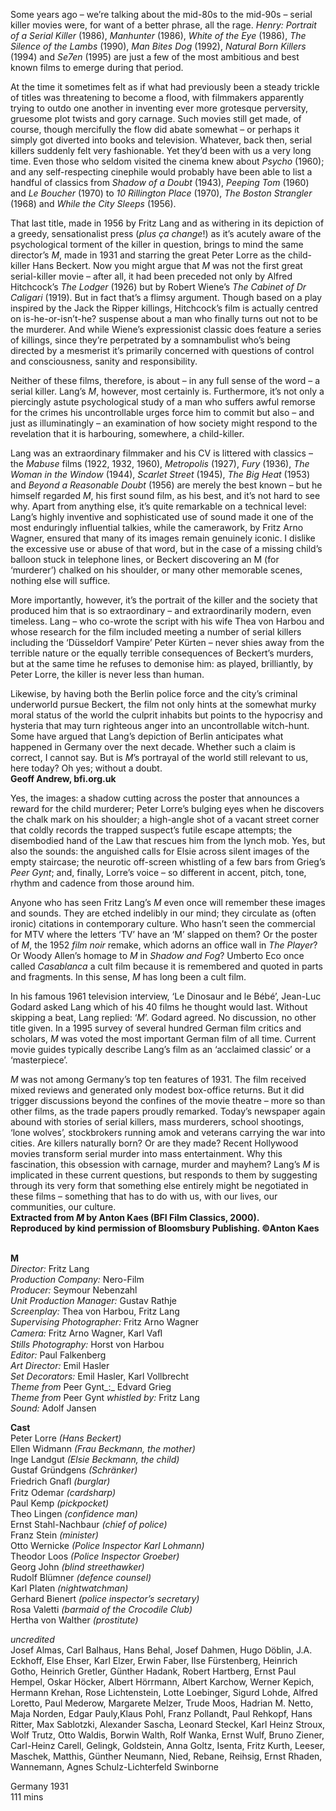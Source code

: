

Some years ago – we’re talking about the mid-80s to the mid-90s – serial killer movies were, for want of a better phrase, all the rage. _Henry: Portrait of a Serial Killer_ (1986), _Manhunter_ (1986), _White of the Eye_ (1986), _The Silence of the Lambs_ (1990), _Man Bites Dog_ (1992), _Natural Born Killers_ (1994) and _Se7en_ (1995) are just a few of the most ambitious and best known films to emerge during that period.

At the time it sometimes felt as if what had previously been a steady trickle of titles was threatening to become a flood, with filmmakers apparently trying to outdo one another in inventing ever more grotesque perversity, gruesome plot twists and gory carnage. Such movies still get made, of course, though mercifully the flow did abate somewhat – or perhaps it simply got diverted into books and television. Whatever, back then, serial killers suddenly felt very fashionable. Yet they’d been with us a very long time. Even those who seldom visited the cinema knew about _Psycho_ (1960); and any self-respecting cinephile would probably have been able to list a handful of classics from _Shadow of a Doubt_ (1943), _Peeping Tom_ (1960) and _Le Boucher_ (1970) to _10 Rillington Place_ (1970), _The Boston Strangler_ (1968) and _While the City Sleeps_ (1956).

That last title, made in 1956 by Fritz Lang and as withering in its depiction of a greedy, sensationalist press (_plus ça change_!) as it’s acutely aware of the psychological torment of the killer in question, brings to mind the same director’s _M_, made in 1931 and starring the great Peter Lorre as the child-killer Hans Beckert. Now you might argue that _M_ was not the first great serial-killer movie – after all, it had been preceded not only by Alfred Hitchcock’s _The Lodger_ (1926) but by Robert Wiene’s _The Cabinet of Dr Caligari_ (1919). But in fact that’s a flimsy argument. Though based on a play inspired by the Jack the Ripper killings, Hitchcock’s film is actually centred on is-he-or-isn’t-he? suspense about a man who finally turns out not to be the murderer. And while Wiene’s expressionist classic does feature a series of killings, since they’re perpetrated by a somnambulist who’s being directed by a mesmerist it’s primarily concerned with questions of control and consciousness, sanity and responsibility.

Neither of these films, therefore, is about – in any full sense of the word – a serial killer. Lang’s _M_, however, most certainly is. Furthermore, it’s not only a piercingly astute psychological study of a man who suffers awful remorse for the crimes his uncontrollable urges force him to commit but also – and just as illuminatingly – an examination of how society might respond to the revelation that it is harbouring, somewhere, a child-killer.

Lang was an extraordinary filmmaker and his CV is littered with classics – the _Mabuse_ films (1922, 1932, 1960), _Metropolis_ (1927), _Fury_ (1936), _The Woman in the Window_ (1944), _Scarlet Street_ (1945), _The Big Heat_ (1953) and _Beyond a Reasonable Doubt_ (1956) are merely the best known – but he himself regarded _M_, his first sound film, as his best, and it’s not hard to see why. Apart from anything else, it’s quite remarkable on a technical level: Lang’s highly inventive and sophisticated use of sound made it one of the most enduringly influential talkies, while the camerawork, by Fritz Arno Wagner, ensured that many of its images remain genuinely iconic. I dislike the excessive use or abuse of that word, but in the case of a missing child’s balloon stuck in telephone lines, or Beckert discovering an M (for ‘murderer’) chalked on his shoulder, or many other memorable scenes, nothing else will suffice.

More importantly, however, it’s the portrait of the killer and the society that produced him that is so extraordinary – and extraordinarily modern, even timeless. Lang – who co-wrote the script with his wife Thea von Harbou and whose research for the film included meeting a number of serial killers including the ‘Düsseldorf Vampire’ Peter Kürten – never shies away from the terrible nature or the equally terrible consequences of Beckert’s murders, but at the same time he refuses to demonise him: as played, brilliantly, by Peter Lorre, the killer is never less than human.

Likewise, by having both the Berlin police force and the city’s criminal underworld pursue Beckert, the film not only hints at the somewhat murky moral status of the world the culprit inhabits but points to the hypocrisy and hysteria that may turn righteous anger into an uncontrollable witch-hunt.  
Some have argued that Lang’s depiction of Berlin anticipates what happened in Germany over the next decade. Whether such a claim is correct, I cannot say. But is _M_’s portrayal of the world still relevant to us, here today? Oh yes; without a doubt.  
**Geoff Andrew, bfi.org.uk**

Yes, the images: a shadow cutting across the poster that announces a reward for the child murderer; Peter Lorre’s bulging eyes when he discovers the chalk mark on his shoulder; a high-angle shot of a vacant street corner that coldly records the trapped suspect’s futile escape attempts; the disembodied hand of the Law that rescues him from the lynch mob. Yes, but also the sounds: the anguished calls for Elsie across silent images of the empty staircase; the neurotic off-screen whistling of a few bars from Grieg’s _Peer Gynt_; and, finally, Lorre’s voice – so different in accent, pitch, tone, rhythm and cadence from those around him.

Anyone who has seen Fritz Lang’s _M_ even once will remember these images and sounds. They are etched indelibly in our mind; they circulate as (often ironic) citations in contemporary culture. Who hasn’t seen the commercial for MTV where the letters ‘TV’ have an ‘M’ slapped on them? Or the poster of _M_, the 1952 _film noir_ remake, which adorns an office wall in _The Player_? Or Woody Allen’s homage to _M_ in _Shadow and Fog_? Umberto Eco once called _Casablanca_ a cult film because it is remembered and quoted in parts and fragments. In this sense, _M_ has long been a cult film.

In his famous 1961 television interview, ‘Le Dinosaur and le Bébé’, Jean-Luc Godard asked Lang which of his 40 films he thought would last. Without skipping a beat, Lang replied: ‘_M_’. Godard agreed. No discussion, no other title given. In a 1995 survey of several hundred German film critics and scholars, _M_ was voted the most important German film of all time. Current movie guides typically describe Lang’s film as an ‘acclaimed classic’ or a ‘masterpiece’.

_M_ was not among Germany’s top ten features of 1931. The film received mixed reviews and generated only modest box-office returns. But it did trigger discussions beyond the confines of the movie theatre – more so than other films, as the trade papers proudly remarked. Today’s newspaper again abound with stories of serial killers, mass murderers, school shootings, ‘lone wolves’, stockbrokers running amok and veterans carrying the war into cities. Are killers naturally born? Or are they made? Recent Hollywood movies transform serial murder into mass entertainment. Why this fascination, this obsession with carnage, murder and mayhem? Lang’s _M_ is implicated in these current questions, but responds to them by suggesting through its very form that something else entirely might be negotiated in these films – something that has to do with us, with our lives, our communities, our culture.  
**Extracted from _M_ by Anton Kaes (BFI Film Classics, 2000).  
Reproduced by kind permission of Bloomsbury Publishing. ©Anton Kaes**
<br><br>

**M**<br>
_Director:_ Fritz Lang<br>
_Production Company:_ Nero-Film<br>
_Producer:_ Seymour Nebenzahl<br>
_Unit Production Manager:_ Gustav Rathje<br>
_Screenplay:_ Thea von Harbou, Fritz Lang<br>
_Supervising Photographer:_ Fritz Arno Wagner<br>
_Camera:_ Fritz Arno Wagner, Karl Vaﬂ<br>
_Stills Photography:_ Horst von Harbou<br>
_Editor:_ Paul Falkenberg<br>
_Art Director:_ Emil Hasler<br>
_Set Decorators:_ Emil Hasler, Karl Vollbrecht<br>
_Theme from_ Peer Gynt_:_ Edvard Grieg<br>
_Theme from_ Peer Gynt _whistled by:_ Fritz Lang<br>
_Sound:_ Adolf Jansen<br>

**Cast**<br>
Peter Lorre _(Hans Beckert)_<br>
Ellen Widmann _(Frau Beckmann, the mother)_<br>
Inge Landgut _(Elsie Beckmann, the child)_<br>
Gustaf Gründgens _(Schränker)_<br>
Friedrich Gnaﬂ _(burglar)_<br>
Fritz Odemar _(cardsharp)_<br>
Paul Kemp _(pickpocket)_<br>
Theo Lingen _(confidence man)_<br>
Ernst Stahl-Nachbaur _(chief of police)_<br>
Franz Stein _(minister)_<br>
Otto Wernicke _(Police Inspector Karl Lohmann)_<br>
Theodor Loos _(Police Inspector Groeber)_<br>
Georg John _(blind streethawker)_<br>
Rudolf Blümner _(defence counsel)_<br>
Karl Platen _(nightwatchman)_<br>
Gerhard Bienert _(police inspector’s secretary)_<br>
Rosa Valetti _(barmaid of the Crocodile Club)_<br>
Hertha von Walther _(prostitute)_<br>

_uncredited_<br>
Josef Almas, Carl Balhaus, Hans Behal, Josef Dahmen, Hugo Döblin, J.A. Eckhoff, Else Ehser, Karl Elzer, Erwin Faber,  Ilse Fürstenberg, Heinrich Gotho, Heinrich Gretler, Günther Hadank, Robert Hartberg,  Ernst Paul Hempel, Oskar Höcker, Albert Hörrmann, Albert Karchow, Werner Kepich, Hermann Krehan, Rose Lichtenstein, Lotte Loebinger, Sigurd Lohde, Alfred Loretto, Paul Mederow, Margarete Melzer, Trude Moos, Hadrian M. Netto, Maja Norden, Edgar Pauly,Klaus Pohl, Franz Pollandt,  Paul Rehkopf, Hans Ritter, Max Sablotzki, Alexander Sascha, Leonard Steckel,  Karl Heinz Stroux, Wolf Trutz, Otto Waldis,  Borwin Walth, Rolf Wanka, Ernst Wulf,  Bruno Ziener, Carl-Heinz Carell, Gelingk, Goldstein, Anna Goltz, Isenta, Fritz Kurth, Leeser, Maschek, Matthis, Günther Neumann, Nied, Rebane, Reihsig, Ernst Rhaden, Wannemann,  Agnes Schulz-Lichterfeld Swinborne<br>

Germany 1931<br>
111 mins
<br>

<!--stackedit_data:
eyJoaXN0b3J5IjpbMTM5Nzk3NzkxOF19
-->